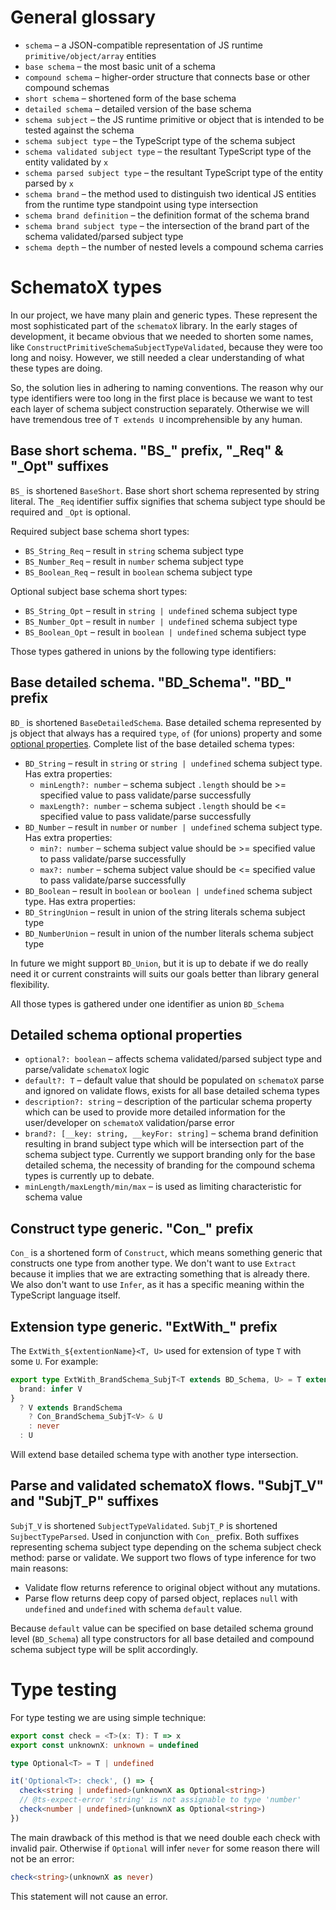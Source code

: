 # General glossary

- `schema` – a JSON-compatible representation of JS runtime `primitive/object/array` entities
- `base schema` – the most basic unit of a schema
- `compound schema` – higher-order structure that connects base or other compound schemas
- `short schema` – shortened form of the base schema
- `detailed schema` – detailed version of the base schema
- `schema subject` – the JS runtime primitive or object that is intended to be tested against the schema
- `schema subject type` – the TypeScript type of the schema subject
- `schema validated subject type` – the resultant TypeScript type of the entity validated by `x`
- `schema parsed subject type` – the resultant TypeScript type of the entity parsed by `x`
- `schema brand` – the method used to distinguish two identical JS entities from the runtime type standpoint using type intersection
- `schema brand definition` – the definition format of the schema brand
- `schema brand subject type` – the intersection of the brand part of the schema validated/parsed subject type
- `schema depth` – the number of nested levels a compound schema carries

# SchematoX types

In our project, we have many plain and generic types. These represent the most sophisticated part of the `schematoX` library. In the early stages of development, it became obvious that we needed to shorten some names, like `ConstructPrimitiveSchemaSubjectTypeValidated`, because they were too long and noisy. However, we still needed a clear understanding of what these types are doing.

So, the solution lies in adhering to naming conventions. The reason why our type identifiers were too long in the first place is because we want to test each layer of schema subject construction separately. Otherwise we will have tremendous tree of `T extends U` incomprehensible by any human.

## Base short schema. "BS\_" prefix, "\_Req" & "\_Opt" suffixes

`BS_` is shortened `BaseShort`. Base short short schema represented by string literal. The `_Req` identifier suffix signifies that schema subject type should be required and `_Opt` is optional.

Required subject base schema short types:

- `BS_String_Req` – result in `string` schema subject type
- `BS_Number_Req` – result in `number` schema subject type
- `BS_Boolean_Req` – result in `boolean` schema subject type

Optional subject base schema short types:

- `BS_String_Opt` – result in `string | undefined` schema subject type
- `BS_Number_Opt` – result in `number | undefined` schema subject type
- `BS_Boolean_Opt` – result in `boolean | undefined` schema subject type

Those types gathered in unions by the following type identifiers:

## Base detailed schema. "BD_Schema". "BD\_" prefix

`BD_` is shortened `BaseDetailedSchema`. Base detailed schema represented by js object that always has a required `type`, `of` (for unions) property and some [optional properties](#detailed-schemas-optional-properties). Complete list of the base detailed schema types:

- `BD_String` – result in `string` or `string | undefined` schema subject type. Has extra properties:
  - `minLength?: number` – schema subject `.length` should be >= specified value to pass validate/parse successfully
  - `maxLength?: number` – schema subject `.length` should be <= specified value to pass validate/parse successfully
- `BD_Number` – result in `number` or `number | undefined` schema subject type. Has extra properties:
  - `min?: number` – schema subject value should be >= specified value to pass validate/parse successfully
  - `max?: number` – schema subject value should be <= specified value to pass validate/parse successfully
- `BD_Boolean` – result in `boolean` or `boolean | undefined` schema subject type. Has extra properties:
- `BD_StringUnion` – result in union of the string literals schema subject type
- `BD_NumberUnion` – result in union of the number literals schema subject type

In future we might support `BD_Union`, but it is up to debate if we do really need it or current constraints will suits our goals better than library general flexibility.

All those types is gathered under one identifier as union `BD_Schema`

## Detailed schema optional properties

- `optional?: boolean` – affects schema validated/parsed subject type and parse/validate `schematoX` logic
- `default?: T` – default value that should be populated on `schematoX` parse and ignored on validate flows, exists for all base detailed schema types
- `description?: string` – description of the particular schema property which can be used to provide more detailed information for the user/developer on `schematoX` validation/parse error
- `brand?: [__key: string, __keyFor: string]` – schema brand definition resulting in brand subject type which will be intersection part of the schema subject type. Currently we support branding only for the base detailed schema, the necessity of branding for the compound schema types is currently up to debate.
- `minLength/maxLength/min/max` – is used as limiting characteristic for schema value

## Construct type generic. "Con\_" prefix

`Con_` is a shortened form of `Construct`, which means something generic that constructs one type from another type. We don't want to use `Extract` because it implies that we are extracting something that is already there. We also don't want to use `Infer`, as it has a specific meaning within the TypeScript language itself.

## Extension type generic. "ExtWith\_" prefix

The `ExtWith_${extentionName}<T, U>` used for extension of type `T` with some `U`. For example:

```typescript
export type ExtWith_BrandSchema_SubjT<T extends BD_Schema, U> = T extends {
  brand: infer V
}
  ? V extends BrandSchema
    ? Con_BrandSchema_SubjT<V> & U
    : never
  : U
```

Will extend base detailed schema type with another type intersection.

## Parse and validated schematoX flows. "SubjT_V" and "SubjT_P" suffixes

`SubjT_V` is shortened `SubjectTypeValidated`. `SubjT_P` is shortened `SujbectTypeParsed`. Used in conjunction with `Con_` prefix. Both suffixes representing schema subject type depending on the schema subject check method: parse or validate. We support two flows of type inference for two main reasons:

- Validate flow returns reference to original object without any mutations.
- Parse flow returns deep copy of parsed object, replaces `null` with `undefined` and `undefined` with schema `default` value.

Because `default` value can be specified on base detailed schema ground level (`BD_Schema`) all type constructors for all base detailed and compound schema subject type will be split accordingly.

# Type testing

For type testing we are using simple technique:

```typescript
export const check = <T>(x: T): T => x
export const unknownX: unknown = undefined

type Optional<T> = T | undefined

it('Optional<T>: check', () => {
  check<string | undefined>(unknownX as Optional<string>)
  // @ts-expect-error 'string' is not assignable to type 'number'
  check<number | undefined>(unknownX as Optional<string>)
})
```

The main drawback of this method is that we need double each check with invalid pair. Otherwise if `Optional` will infer `never` for some reason there will not be an error:

```typescript
check<string>(unknownX as never)
```

This statement will not cause an error.
